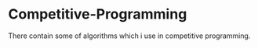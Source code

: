 # Competitive-Programming
There contain some of algorithms which i use in competitive programming. 
